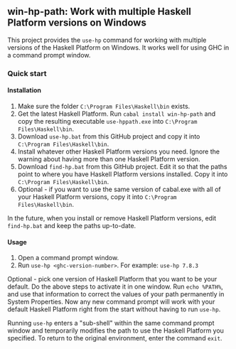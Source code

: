 ## win-hp-path: Work with multiple Haskell Platform versions on Windows

This project provides the `use-hp` command for working with multiple
versions of the Haskell Platform on Windows. It works well for using
GHC in a command prompt window.

### Quick start

#### Installation

1. Make sure the folder `C:\Program Files\Haskell\bin` exists.
1. Get the latest Haskell Platform. Run `cabal install win-hp-path` and copy the resulting executable `use-hppath.exe` into `C:\Program Files\Haskell\bin`.
1. Download `use-hp.bat` from this GitHub project and copy it into `C:\Program Files\Haskell\bin`.
1. Install whatever other Haskell Platform versions you need. Ignore the warning about having more than one Haskell Platform version.
1. Download `find-hp.bat` from this GitHub project. Edit it so that the paths point to where you have Haskell Platform versions installed. Copy it into `C:\Program Files\Haskell\bin`.
1. Optional - if you want to use the same version of cabal.exe with all of your Haskell Platform versions, copy it into `C:\Program Files\Haskell\bin`.

In the future, when you install or remove Haskell Platform versions,
edit `find-hp.bat` and keep the paths up-to-date.

#### Usage

1. Open a command prompt window.
1. Run `use-hp <ghc-version-number>`. For example: `use-hp 7.8.3`

Optional - pick one version of Haskell Platform that you want to be
your default. Do the above steps to activate it in one window.  Run
`echo %PATH%`, and use that information to correct the values of your
path permanently in System Properties. Now any new command prompt will
work with your default Haskell Platform right from the
start without having to run `use-hp`.

Running `use-hp` enters a "sub-shell" within the same command prompt
window and temporarily modifies the path to use the Haskell Platform
you specified.  To return to the original environment, enter the
command `exit`.
